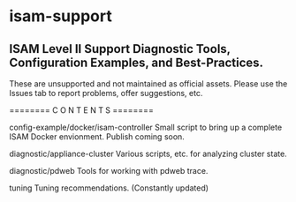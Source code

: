 # isam-support
## **ISAM Level II Support Diagnostic Tools, Configuration Examples, and Best-Practices.**

These are unsupported and not maintained as official assets.
Please use the Issues tab to report problems, offer suggestions, etc.


======== C O N T E N T S ========


config-example/docker/isam-controller
     Small script to bring up a complete ISAM Docker envionment.  Publish coming soon.
     
     
diagnostic/appliance-cluster
     Various scripts, etc. for analyzing cluster state.
     
     
diagnostic/pdweb
     Tools for working with pdweb trace.


tuning
     Tuning recommendations. (Constantly updated)
    


